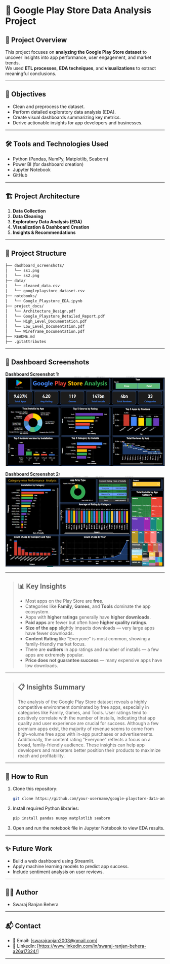 # 📱 Google Play Store Data Analysis Project

## 📑 Project Overview
This project focuses on **analyzing the Google Play Store dataset** to uncover insights into app performance, user engagement, and market trends.  
We used **ETL processes**, **EDA techniques**, and **visualizations** to extract meaningful conclusions.

---

## 🎯 Objectives
- Clean and preprocess the dataset.
- Perform detailed exploratory data analysis (EDA).
- Create visual dashboards summarizing key metrics.
- Derive actionable insights for app developers and businesses.

---

## 🛠️ Tools and Technologies Used
- Python (Pandas, NumPy, Matplotlib, Seaborn)
- Power BI (for dashboard creation)
- Jupyter Notebook
- GitHub

---

## 🏗️ Project Architecture
1. **Data Collection**
2. **Data Cleaning**
3. **Exploratory Data Analysis (EDA)**
4. **Visualization & Dashboard Creation**
5. **Insights & Recommendations**

---

## 📂 Project Structure
```
├── dashboard_screenshots/
│   └── ss1.png
│   └── ss2.png
├── data/
│   └── cleaned_data.csv
│   └── googleplaystore_dataset.csv
├── notebooks/
│   └── Google_Playstore_EDA.ipynb
├── project_docs/
│   └── Architecture_Design.pdf
│   └── Google_Playstore_Detailed_Report.pdf
│   └── High_Level_Documentation.pdf
│   └── Low_Level_Documentation.pdf
│   └── Wireframe_Documentation.pdf
├── README.md
├── .gitattributes
```

---

## 📸 Dashboard Screenshots

**Dashboard Screenshot 1:**
![Dashboard Screenshot 1](dashborad_screenshots/dashboard_ss_1.png)

**Dashboard Screenshot 2:**
![Dashboard Screenshot 2](dashborad_screenshots/dashboard_ss_2.png)

---



> ## 📊 Key Insights
> 
> - Most apps on the Play Store are **free**.
> - Categories like **Family**, **Games**, and **Tools** dominate the app ecosystem.
> - Apps with **higher ratings** generally have **higher downloads**.
> - **Paid apps** are fewer but often have **higher quality ratings**.
> - **Size of the app** slightly impacts downloads — very large apps have fewer downloads.
> - **Content Rating** like "Everyone" is most common, showing a family-friendly market focus.
> - There are **outliers** in app ratings and number of installs — a few apps are extremely popular.
> - **Price does not guarantee success** — many expensive apps have low downloads.

---

> ## 📋 Insights Summary
>
> The analysis of the Google Play Store dataset reveals a highly competitive environment dominated by free apps, especially in categories like Family, Games, and Tools. User ratings tend to positively correlate with the number of installs, indicating that app quality and user experience are crucial for success. Although a few premium apps exist, the majority of revenue seems to come from high-volume free apps with in-app purchases or advertisements. Additionally, the content rating "Everyone" reflects a focus on a broad, family-friendly audience. These insights can help app developers and marketers better position their products to maximize reach and profitability.





---

## 🚀 How to Run
1. Clone this repository:
   ```bash
   git clone https://github.com/your-username/google-playstore-data-analysis.git
   ```
2. Install required Python libraries:
   ```bash
   pip install pandas numpy matplotlib seaborn
   ```
3. Open and run the notebook file in Jupyter Notebook to view EDA results.

---

## ✨ Future Work
- Build a web dashboard using Streamlit.
- Apply machine learning models to predict app success.
- Include sentiment analysis on user reviews.

---

## 👩‍💻 Author

- Swaraj Ranjan Behera

---

## 📬 Contact
- 📧 Email: [swarajranjan2003@gmail.com]
- 🔗 LinkedIn: [https://www.linkedin.com/in/swaraj-ranjan-behera-a26a17324/]

---
